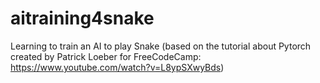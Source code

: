 # aitraining4snake
Learning to train an AI to play Snake (based on the tutorial about Pytorch created by Patrick Loeber for FreeCodeCamp: https://www.youtube.com/watch?v=L8ypSXwyBds)
